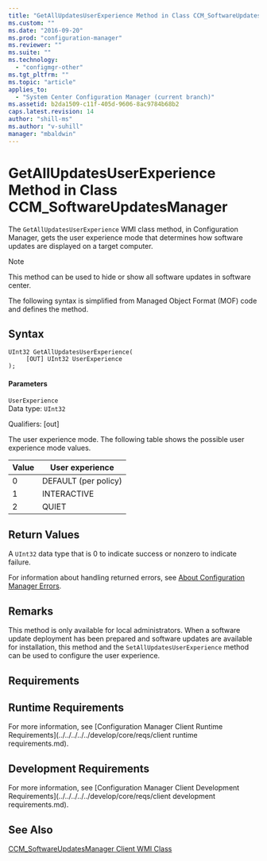 ```yaml
---
title: "GetAllUpdatesUserExperience Method in Class CCM_SoftwareUpdatesManager"
ms.custom: ""
ms.date: "2016-09-20"
ms.prod: "configuration-manager"
ms.reviewer: ""
ms.suite: ""
ms.technology: 
  - "configmgr-other"
ms.tgt_pltfrm: ""
ms.topic: "article"
applies_to: 
  - "System Center Configuration Manager (current branch)"
ms.assetid: b2da1509-c11f-405d-9606-8ac9784b68b2
caps.latest.revision: 14
author: "shill-ms"
ms.author: "v-suhill"
manager: "mbaldwin"
---
```

# GetAllUpdatesUserExperience Method in Class CCM_SoftwareUpdatesManager
The `GetAllUpdatesUserExperience` WMI class method, in Configuration Manager, gets the user experience mode that determines how software updates are displayed on a target computer.  
  
> [!NOTE]
>  This method can be used to hide or show all software updates in software center.  
  
 The following syntax is simplified from Managed Object Format (MOF) code and defines the method.  
  
## Syntax  
  
```  
UInt32 GetAllUpdatesUserExperience(  
     [OUT] UInt32 UserExperience  
);  
```  
  
#### Parameters  
 `UserExperience`  
 Data type: `UInt32`  
  
 Qualifiers: [out]  
  
 The user experience mode. The following table shows the possible user experience mode values.  
  
|Value|User experience|  
|-----------|---------------------|  
|0|DEFAULT (per policy)|  
|1|INTERACTIVE|  
|2|QUIET|  
  
## Return Values  
 A `UInt32` data type that is 0 to indicate success or nonzero to indicate failure.  
  
 For information about handling returned errors, see [About Configuration Manager Errors](../../../../../develop/core/understand/about-configuration-manager-errors.md).  
  
## Remarks  
 This method is only available for local administrators. When a software update deployment has been prepared and software updates are available for installation, this method and the `SetAllUpdatesUserExperience` method can be used to configure the user experience.  
  
## Requirements  
  
## Runtime Requirements  
 For more information, see [Configuration Manager Client Runtime Requirements](../../../../../develop/core/reqs/client runtime requirements.md).  
  
## Development Requirements  
 For more information, see [Configuration Manager Client Development Requirements](../../../../../develop/core/reqs/client development requirements.md).  
  
## See Also  
 [CCM_SoftwareUpdatesManager Client WMI Class](../../../../../develop/reference/core/clients/sdk/ccm_softwareupdatesmanager-client-wmi-class.md)